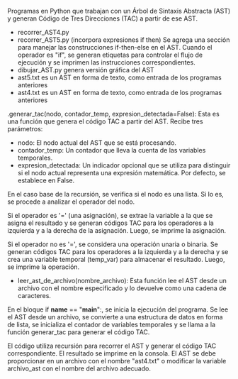Programas en Python que trabajan con un Árbol de Sintaxis Abstracta (AST) y generan Código de Tres Direcciones (TAC) a partir de ese AST.

- recorrer_AST4.py
- recorrer_AST5.py (incorpora expresiones if then) Se agrega una sección para manejar las construcciones if-then-else en el AST. Cuando el operador es "if", se generan etiquetas para controlar el flujo de ejecución y se imprimen las instrucciones correspondientes.
- dibujar_AST.py genera versión gráfica del AST
- ast5.txt es un AST en forma de texto, como entrada de los programas anteriores
- ast4.txt es un AST en forma de texto, como entrada de los programas anteriores


.generar_tac(nodo, contador_temp, expresion_detectada=False):
Esta es una función que genera el código TAC a partir del AST.
Recibe tres parámetros:
- nodo: El nodo actual del AST que se está procesando.
- contador_temp: Un contador que lleva la cuenta de las variables temporales.
- expresion_detectada: Un indicador opcional que se utiliza para distinguir si el nodo actual representa una expresión matemática. Por defecto, se establece en False.

En el caso base de la recursión, se verifica si el nodo es una lista.
Si lo es, se procede a analizar el operador del nodo.

Si el operador es '=' (una asignación), se extrae la variable a la que se asigna el resultado y se generan códigos TAC para los operadores a la izquierda y a la derecha de la asignación. Luego, se imprime la asignación.

Si el operador no es '=', se considera una operación unaria o binaria. Se generan códigos TAC para los operadores a la izquierda y a la derecha y se crea una variable temporal (temp_var)	para almacenar el resultado. Luego, se imprime la operación.

- leer_ast_de_archivo(nombre_archivo): Esta función lee el AST desde un archivo con el nombre especificado y lo devuelve como una cadena de caracteres.

En el bloque if __name__ == "__main__":, se inicia la ejecución del programa.
Se lee el AST desde un archivo, se convierte a una estructura de datos en forma de lista,	se inicializa el contador de variables temporales y se llama a la función generar_tac para generar el código TAC.

El código utiliza recursión para recorrer el AST y generar el código TAC correspondiente.
El resultado se imprime en la consola.
El AST se debe proporcionar en un archivo con el nombre "ast4.txt" o modificar la variable archivo_ast con el nombre del archivo adecuado.

